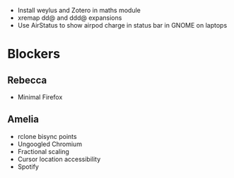 - Install weylus and Zotero in maths module
- xremap dd@ and ddd@ expansions
- Use AirStatus to show airpod charge in status bar in GNOME on laptops

# Blockers

## Rebecca
- Minimal Firefox

## Amelia
- rclone bisync points
- Ungoogled Chromium
- Fractional scaling
- Cursor location accessibility
- Spotify
